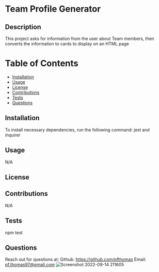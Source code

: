 
# Team Profile Generator

## Description
This project asks for information from the user about Team members, then converts the information to cards to display on an HTML page
# Table of Contents
* [Installation](#installation)
* [Usage](#usage)
* [License](#license)
* [Contributions](#contributions)
* [Tests](#tests)
* [Questions](#questions)

## Installation
To install necessary dependencies, run the following command:
jest and inquirer

## Usage
N/A

## License 

## Contributions
N/A

## Tests
npm test
## Questions 
Reach out for questions at:
Github: https://github.com/pfthomas
Email: pf.thomas97@gmail.com
![Screenshot 2022-09-14 211605](https://user-images.githubusercontent.com/78826836/190290561-367c14c3-c56e-4b4c-8714-40aa8d92c63e.jpg)

